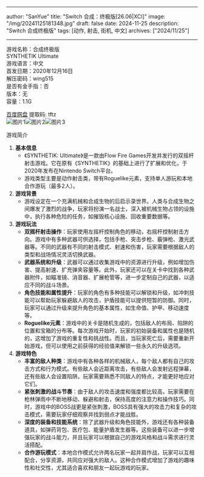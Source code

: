 
---
author: "SanYue"
title: "Switch 合成：终极版[26.06|XCI]"
image: "/img/20241125181348.jpg"
draft: false
date: 2024-11-25
description: "Switch 合成终极版"
tags: [动作, 射击, 街机, 中文]
archives: ["2024/11/25"]

---

游戏名称：合成终极版   
SYNTHETIK Ultimate    
游戏语言：中文  
首发日期：2020年12月16日  
解压密码：wing515  
是否有金手指：否  
版本：无   
容量：1.1G

[百度网盘](https://pan.baidu.com/s/13cdny1339DWrDL8RWR6JSQ) 提取码: tftz  
![图片1](/img/fc406b.jpg)![图片2](/img/5f015c.jpg)![图片3](/img/ac8acc.jpg)  

游戏简介  
1. **基本信息**
   - 《SYNTHETIK: Ultimate》是一款由Flow Fire Games开发并发行的双摇杆射击游戏。它在原有《SYNTHETIK》的基础上进行了扩展和优化，于2020年发布在Nintendo Switch平台。
   - 游戏类型主要是动作射击类，带有Roguelike元素，支持单人游玩和本地合作游玩（最多2人）。
2. **游戏背景**
   - 游戏设定在一个充满机械和合成生物的后启示录世界。人类与合成生物之间爆发了激烈的战争，玩家将扮演一名战士，深入被机械生物占领的设施中，执行各种危险的任务，如摧毁核心设施、回收重要数据等。
3. **游戏玩法**
   - **双摇杆射击操作**：玩家使用左摇杆控制角色的移动，右摇杆控制射击方向。游戏中有多种武器可供选择，包括手枪、突击步枪、霰弹枪、激光武器等。不同的武器有不同的射击模式、射速和伤害，玩家需要根据敌人的类型和战场情况灵活切换武器。
   - **武器系统和升级**：武器可以通过收集游戏中的资源进行升级，例如增加伤害、提高射速、扩充弹夹容量等。此外，玩家还可以在关卡中找到各种武器附件，如瞄准镜、消音器、扩展枪管等，进一步定制自己的武器，以适应不同的战斗场景。
   - **角色技能和属性提升**：玩家的角色有多种技能可以解锁和升级，如冲刺技能可以帮助玩家躲避敌人的攻击，护盾技能可以提供短暂的防御。同时，玩家可以通过升级来提升角色的基本属性，如生命值、护甲、移动速度等。
   - **Roguelike元素**：游戏中的关卡是随机生成的，包括敌人的布局、陷阱的位置和宝箱的分布等。每次游戏开始时，玩家的初始装备和属性也是随机的，这增加了游戏的重复性和挑战性。而且，当玩家死亡后，需要重新开始游戏，但可以使用之前获得的经验值来解锁一些永久的升级选项。
4. **游戏特色**
   - **丰富的敌人种类**：游戏中有各种各样的机械敌人，每个敌人都有自己的攻击方式和行为模式。有些敌人会近距离攻击，有些敌人会发射远程弹幕，还有些敌人会设置陷阱。玩家需要熟悉不同敌人的特点，才能更好地应对它们。
   - **紧张刺激的战斗节奏**：由于敌人的攻击速度和强度都比较高，玩家需要在枪林弹雨中不断地移动、躲避和射击，保持高度的注意力和操作技巧。同时，游戏中的BOSS战更是紧张刺激，BOSS具有强大的攻击力和复杂的攻击模式，需要玩家仔细观察并找到弱点才能战胜。
   - **深度的装备和技能系统**：除了武器升级和角色技能外，游戏还有各种装备道具，如弹药背包、医疗包、能量护盾发生器等。这些装备可以进一步增强玩家的战斗能力，并且玩家可以根据自己的游戏风格和战斗需求进行灵活搭配。
   - **合作游玩模式**：本地合作模式允许两名玩家一起并肩作战，玩家可以互相配合，分享资源，共同应对强大的敌人。这种合作模式增加了游戏的趣味性和社交性，尤其适合喜欢和朋友一起玩游戏的玩家。
